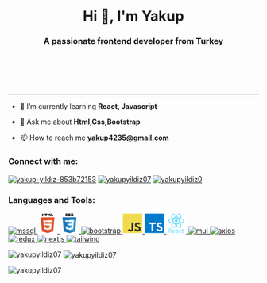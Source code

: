 <h1 align="center">Hi 👋, I'm Yakup</h1>
<h3 align="center">A passionate frontend developer from Turkey</h3>
<br></br>
<br></br>
<hr>




- 🌱 I’m currently learning **React, Javascript**

- 💬 Ask me about **Html,Css,Bootstrap**

- 📫 How to reach me **yakup4235@gmail.com**

<h3 align="left">Connect with me:</h3>
<p align="left">

<a href="https://linkedin.com/in/yakup-yıldız-853b72153" target="blank"><img align="center" src="https://raw.githubusercontent.com/rahuldkjain/github-profile-readme-generator/master/src/images/icons/Social/linked-in-alt.svg" alt="yakup-yıldız-853b72153" height="30" width="40" /></a>
<a href="https://instagram.com/yakupyildiz07" target="blank"><img align="center" src="https://raw.githubusercontent.com/rahuldkjain/github-profile-readme-generator/master/src/images/icons/Social/instagram.svg" alt="yakupyildiz07" height="30" width="40" /></a>
<a href="https://twitter.com/yakupyildiz0" target="blank"><img align="center" src="https://raw.githubusercontent.com/rahuldkjain/github-profile-readme-generator/master/src/images/icons/Social/twitter.svg" alt="yakupyildiz0" height="30" width="40" /></a>
</p>

<h3 align="left">Languages and Tools:</h3>
<p align="left"> 
  <a href="https://www.microsoft.com/en-us/sql-server" target="_blank" rel="noreferrer"> <img src="https://www.svgrepo.com/show/331760/sql-database-generic.svg" alt="mssql" width="40" height="40"/> </a>
  <a href="https://www.w3.org/html/" target="_blank" rel="noreferrer"> <img src="https://raw.githubusercontent.com/devicons/devicon/master/icons/html5/html5-original-wordmark.svg" alt="html5" width="40" height="40"/> </a>
  <a href="https://www.w3schools.com/css/" target="_blank" rel="noreferrer"> <img src="https://raw.githubusercontent.com/devicons/devicon/master/icons/css3/css3-original-wordmark.svg" alt="css3" width="40" height="40"/> </a>
  <a href="https://getbootstrap.com" target="_blank" rel="noreferrer"> <img src="https://getbootstrap.com/docs/5.3/assets/brand/bootstrap-logo-shadow.png" alt="bootstrap" width="40" height="40"/> </a>
  <a href="https://developer.mozilla.org/en-US/docs/Web/JavaScript" target="_blank" rel="noreferrer"> <img src="https://raw.githubusercontent.com/devicons/devicon/master/icons/javascript/javascript-original.svg" alt="javascript" width="40" height="40"/> </a>
  <a href="https://www.typescriptlang.org/" target="_blank" rel="noreferrer"> <img src="https://raw.githubusercontent.com/devicons/devicon/master/icons/typescript/typescript-original.svg" alt="typescript" width="40" height="40"/> </a>
  <a href="https://reactjs.org/" target="_blank" rel="noreferrer"> <img src="https://raw.githubusercontent.com/devicons/devicon/master/icons/react/react-original-wordmark.svg" alt="react" width="40" height="40"/> </a> 
  <a href="https://mui.com/material-ui/" target="_blank" rel="noreferrer"> <img src="https://www.svgrepo.com/show/354048/material-ui.svg" alt="mui" width="40" height="40"/> </a> 
  <a href="https://axios-http.com" target="_blank" rel="noreferrer"> <img src="https://assets.streamlinehq.com/image/private/w_300,h_300,ar_1/f_auto/v1/icons/logos/axios-3088dorqgd2c1cu3h9xbue.png/axios-u9wj9f9fx8qch67xta7b0s.png?_a=DAJFJtWIZAAC" alt="axios" width="40" height="40"/> </a> 
  <a href="https://redux.js.org" target="_blank" rel="noreferrer"> <img src="https://www.svgrepo.com/show/303557/redux-logo.svg" alt="redux" width="40" height="40"/> </a> 
   <a href="https://nextjs.org" target="_blank" rel="noreferrer"> <img src="https://www.svgrepo.com/show/342062/next-js.svg" alt="nextjs" width="40" height="40"/> </a> 
   <a href="https://tailwindcss.com" target="_blank" rel="noreferrer"> <img src="https://www.svgrepo.com/show/374118/tailwind.svg" alt="tailwind" width="40" height="40"/> </a> 

 </p>

<p><img align="left" src="https://github-readme-stats.vercel.app/api/top-langs?username=yakupyildiz07&show_icons=true&locale=en&layout=compact" alt="yakupyildiz07" /></p>

<p>&nbsp;<img align="center" src="https://github-readme-stats.vercel.app/api?username=yakupyildiz07&show_icons=true&locale=en" alt="yakupyildiz07" /></p>

<p align="left"> <img src="https://komarev.com/ghpvc/?username=yakupyildiz07&label=Profile%20views&color=0e75b6&style=flat" alt="yakupyildiz07" /> </p>

